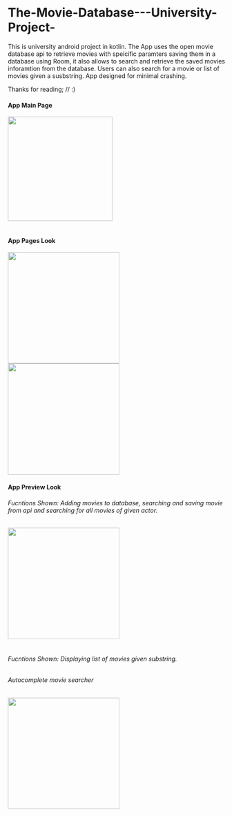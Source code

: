 # The-Movie-Database---University-Project-

This is university android project in kotlin.
The App uses the open movie database api to retrieve movies with speicific paramters saving them in a database using Room, it also allows to search and retrieve the saved movies inforamtion from the database.
Users can also search for a movie or list of movies given a susbstring.
App designed for minimal crashing.

Thanks for reading; // :)

#### App Main Page

<img width="242" src="https://user-images.githubusercontent.com/46162359/208148615-150aed89-6669-4194-bf7f-4a3f752a2d0f.png">

<br clear="left"/>
<br clear="left"/>

#### App Pages Look


<img width="258" src="https://user-images.githubusercontent.com/46162359/208149262-cc1870db-435d-4dec-a47a-a35011014754.png">
<img width="258" src="https://user-images.githubusercontent.com/46162359/208149265-74e227ce-9324-47c1-b113-8470a8638277.png">


#### App Preview Look

###### Fucntions Shown: Adding movies to database, searching and saving movie from api and searching for all movies of given actor. 


<img width="258" src="https://user-images.githubusercontent.com/46162359/208167859-c27c6794-990b-4bb7-856c-867cbfd8a0ef.mov">

<br clear="left"/>
<br clear="left"/>

###### Fucntions Shown: Displaying list of movies given substring.
###### Autocomplete movie searcher

<img width="258" src="https://user-images.githubusercontent.com/46162359/208169009-6c92a4c8-9d19-4a7f-b434-7c66d302510a.mov">
